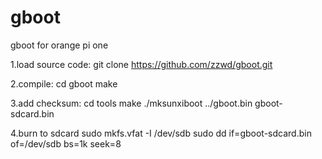 # gboot
gboot for orange pi one

1.load source code:
git clone https://github.com/zzwd/gboot.git

2.compile:
cd gboot
make

3.add checksum:
cd tools
make
./mksunxiboot ../gboot.bin gboot-sdcard.bin

4.burn to sdcard
sudo mkfs.vfat -I /dev/sdb
sudo dd if=gboot-sdcard.bin of=/dev/sdb bs=1k seek=8


